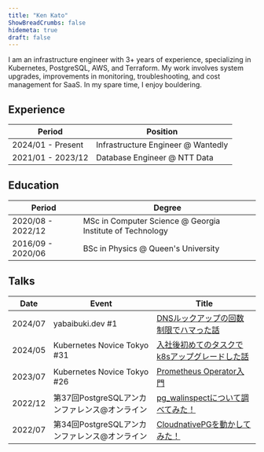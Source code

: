 ```yaml
---
title: "Ken Kato"
ShowBreadCrumbs: false
hidemeta: true
draft: false
---
```


I am an infrastructure engineer with 3+ years of experience, specializing in Kubernetes, PostgreSQL, AWS, and Terraform. My work involves system upgrades, improvements in monitoring, troubleshooting, and cost management for SaaS. In my spare time, I enjoy bouldering.

## Experience
| Period            | Position                          |
|-------------------|-----------------------------------|
| 2024/01 - Present | Infrastructure Engineer @ Wantedly |
| 2021/01 - 2023/12 | Database Engineer @ NTT Data           |

## Education
| Period            | Degree                                                                 |
|-------------------|------------------------------------------------------------------------|
| 2020/08 - 2022/12 | MSc in Computer Science @ Georgia Institute of Technology |
| 2016/09 - 2020/06 | BSc in Physics @ Queen's University                     |

## Talks
| Date    | Event                                         | Title                                                                                                              |
|---------|-----------------------------------------------|--------------------------------------------------------------------------------------------------------------------|
| 2024/07 | yabaibuki.dev #1 | [DNSルックアップの回数制限でハマった話](https://speakerdeck.com/kkato1/dnsrutukuatupunohui-shu-zhi-xian-dehamatutahua-73091dc2-6185-46e8-b9e2-3f413db036a3) |
| 2024/05 | Kubernetes Novice Tokyo #31 | [入社後初めてのタスクでk8sアップグレードした話](https://speakerdeck.com/kkato1/ru-she-hou-chu-metenotasukutek8satuhukuretositahua)
| 2023/07 | Kubernetes Novice Tokyo #26 | [Prometheus Operator入門](https://www.slideshare.net/nttdata-tech/prometheus-operator-k8s-novice-tokyo-26-nttdata) |
| 2022/12 | 第37回PostgreSQLアンカンファレンス@オンライン | [pg_walinspectについて調べてみた！](https://www.slideshare.net/nttdata-tech/pgwalinspect-pgunconf37-nttdata)       |
| 2022/07 | 第34回PostgreSQLアンカンファレンス@オンライン | [CloudnativePGを動かしてみた！](https://www.slideshare.net/nttdata-tech/cloud-native-postgres-pgunconf34-nttdata)  |
